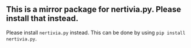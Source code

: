 ## This is a mirror package for nertivia.py. Please install that instead.

Please install `nertivia.py` instead. This can be done by using `pip install nertivia.py`.